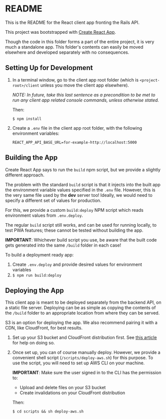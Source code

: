 # README

This is the README for the React client app fronting the Rails API.

This project was bootstrapped with
[Create React App](https://github.com/facebookincubator/create-react-app).

Though the code in this folder forms a part of the entire project, it is very 
much a standalone app. This folder's contents can easily be moved elsewhere and
developed separately with no consequences.

## Setting Up for Development

1. In a terminal window, go to the client app root folder (which is
   `<project-root>/client` unless you move the client app elsewhere).

   _NOTE: In future, take this last sentence as a precondition to be met to run
   any client app related console commands, unless otherwise stated._

   Then:
   
       $ npm install
       
1. Create a `.env` file in the client app root folder, with the following 
   environment variables:
   
       REACT_APP_API_BASE_URL=for-example-http://localhost:5000

## Building the App

Create React App says to run the `build` npm script, but we provide a slightly
different approach.

The problem with the standard `build` script is that it injects into the built
app the environment variable values specified in the `.env` file. However, this
is the very same file used by the **dev** server too! Ideally, we would need to 
specify a different set of values for production.

For this, we provide a custom `build:deploy` NPM script which reads environment 
values from `.env.deploy`.

The regular `build` script still works, and can be used for running locally, to 
test PWA features; these cannot be tested without building the app.

**IMPORTANT**: Whichever build script you use, be aware that the built code gets
generated into the same `/build` folder in each case!

To build a deployment ready app:

1. Create `.env.deploy` and provide desired values for environment variables
1. `$ npm run build:deploy`

## Deploying the App

This client app is meant to be deployed separately from the backend API, on a
static file server. Deploying can be as simple as copying the contents of the 
`/build` folder to an appropriate location from where they can be served.

S3 is an option for deploying the app. We also recommend pairing it with a CDN,
like CloudFront, for best results.

1. Set up your S3 bucket and CloudFront distribution first. See 
   [this article](https://medium.com/@omgwtfmarc/deploying-create-react-app-to-s3-or-cloudfront-48dae4ce0af)
   for help on doing so.

1. Once set up, you can of course manually deploy. However, we provide a 
   convenient shell script (`/scripts/deploy-aws.sh`) for this purpose. To use 
   the script, you will need to set up AWS CLI on your machine.

   **IMPORTANT**: Make sure the user signed in to the CLI has the permission to:
     * Upload and delete files on your S3 bucket
     * Create invalidations on your CloudFront distribution

   Then:

       $ cd scripts && sh deploy-aws.sh
